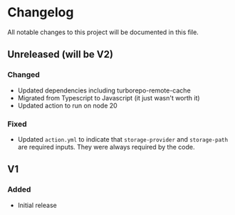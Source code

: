 # Changelog

All notable changes to this project will be documented in this file.

## Unreleased (will be V2)

### Changed
- Updated dependencies including turborepo-remote-cache
- Migrated from Typescript to Javascript (it just wasn't worth it)
- Updated action to run on node 20

### Fixed
- Updated `action.yml` to indicate that `storage-provider` and `storage-path` are required inputs. They were always required by the code.

## V1

### Added
- Initial release